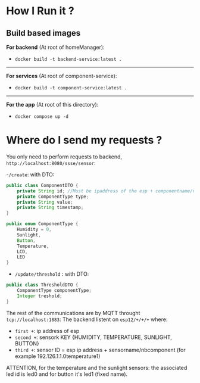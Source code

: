 # How I Run it ?
## Build based images
**For backend** (At root of homeManager):
- `docker build -t backend-service:latest .`
___
**For services** (At root of component-service):
- `docker build -t component-service:latest .`
___
**For the app** (At root of this directory):
- `docker compose up -d`

# Where do I send my requests ?

You only need to perform requests to backend, `http://localhost:8080/ssse/sensor`:

-`/create`: with DTO: 
```Java
public class ComponentDTO {
    private String id; //Must be ipaddress of the esp + componentname/nbcomponent (for example 192.126.1.1.0temperature1)
    private ComponentType type;
    private String value;
    private String timestamp;
}

public enum ComponentType {
    Humidity = 0,
    Sunlight,
    Button,
    Temperature,
    LCD,
    LED
}
```

- `/update/threshold` : with DTO:
```Java
public class ThresholdDTO {
    ComponentType componentType;
    Integer treshold;
}
```

The rest of the communications are by MQTT throught `tcp://localhost:1883`:
The backend listent on `esp12/+/+/+` where:
- `first +`: ip address of esp
- `second +`: sensork KEY {HUMIDITY, TEMPERATURE, SUNLIGHT, BUTTON}
- `third +`: sensor ID = esp ip address + sensorname/nbcomponent (for example 192.126.1.1.0temperature1)

ATTENTION, for the temperature and the sunlight sensors: the associated led id is led0 and for button it's led1 (fixed name). 
